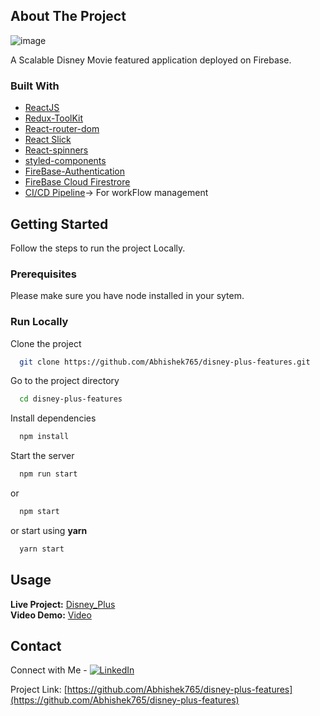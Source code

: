 

<!-- ABOUT THE PROJECT -->
## About The Project
![image](https://user-images.githubusercontent.com/43133456/121914048-8c9ad580-cd4f-11eb-9567-f916623fd0b0.png)

A Scalable Disney Movie featured application deployed on Firebase.


### Built With

* [ReactJS](https://reactjs.org/)
* [Redux-ToolKit](https://redux-toolkit.js.org/)
* [React-router-dom](https://reactrouter.com/web/guides/quick-start)
* [React Slick](https://react-slick.neostack.com/)
* [React-spinners](https://www.npmjs.com/package/react-spinners)
* [styled-components](https://styled-components.com/)
* [FireBase-Authentication](https://firebase.google.com/docs/auth/web/google-signin)
* [FireBase Cloud Firestrore](https://firebase.google.com/docs/firestore)
* [CI/CD Pipeline](https://dev.to/semaphore/ci-cd-continuous-integration-delivery-explained-75l)-> For workFlow management



<!-- GETTING STARTED -->
## Getting Started

Follow the steps to run the project Locally.

### Prerequisites

Please make sure you have node installed in your sytem.


### Run Locally

Clone the project

```bash
  git clone https://github.com/Abhishek765/disney-plus-features.git
```

Go to the project directory

```bash
  cd disney-plus-features
```

Install dependencies

```bash
  npm install
```

Start the server

```bash
  npm run start
```
   or
```bash
  npm start
```
   or start using **yarn**
```bash
  yarn start
```

  


<!-- USAGE EXAMPLES -->
## Usage

**Live Project:** [Disney_Plus](https://disney-plus-feature-2.web.app/)<br>
**Video Demo:** [Video](https://youtu.be/ew51dvWpuiI)


<!-- CONTACT -->
## Contact

Connect with Me - [![LinkedIn][linkedin-shield]][linkedin-url]

Project Link: [https://github.com/Abhishek765/disney-plus-features](https://github.com/Abhishek765/disney-plus-features)







<!-- MARKDOWN LINKS & IMAGES -->
<!-- https://www.markdownguide.org/basic-syntax/#reference-style-links -->
[contributors-shield]: https://img.shields.io/github/contributors/othneildrew/Best-README-Template.svg?style=for-the-badge
[contributors-url]: https://github.com/othneildrew/Best-README-Template/graphs/contributors
[forks-shield]: https://img.shields.io/github/forks/othneildrew/Best-README-Template.svg?style=for-the-badge
[forks-url]: https://github.com/othneildrew/Best-README-Template/network/members
[stars-shield]: https://img.shields.io/github/stars/othneildrew/Best-README-Template.svg?style=for-the-badge
[stars-url]: https://github.com/othneildrew/Best-README-Template/stargazers
[issues-shield]: https://img.shields.io/github/issues/othneildrew/Best-README-Template.svg?style=for-the-badge
[issues-url]: https://github.com/othneildrew/Best-README-Template/issues
[license-shield]: https://img.shields.io/github/license/othneildrew/Best-README-Template.svg?style=for-the-badge
[license-url]: https://github.com/othneildrew/Best-README-Template/blob/master/LICENSE.txt
[linkedin-shield]: https://img.shields.io/badge/-LinkedIn-black.svg?style=for-the-badge&logo=linkedin&colorB=555
[linkedin-url]: https://www.linkedin.com/in/abhishek-vishwakarma17/
